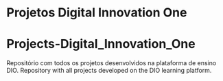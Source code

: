 # Projetos Digital Innovation One
# Projects-Digital_Innovation_One

Repositório com todos os projetos desenvolvidos na plataforma de ensino DIO.
Repository with all projects developed on the DIO learning platform.

